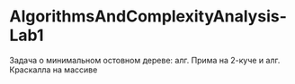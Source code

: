 # AlgorithmsAndComplexityAnalysis-Lab1
Задача о минимальном остовном дереве: алг. Прима на 2-куче и
алг. Краскалла на массиве
